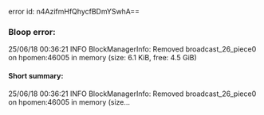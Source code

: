 error id: n4AzifmHfQhycfBDmYSwhA==
### Bloop error:

25/06/18 00:36:21 INFO BlockManagerInfo: Removed broadcast_26_piece0 on hpomen:46005 in memory (size: 6.1 KiB, free: 4.5 GiB)
#### Short summary: 

25/06/18 00:36:21 INFO BlockManagerInfo: Removed broadcast_26_piece0 on hpomen:46005 in memory (size...